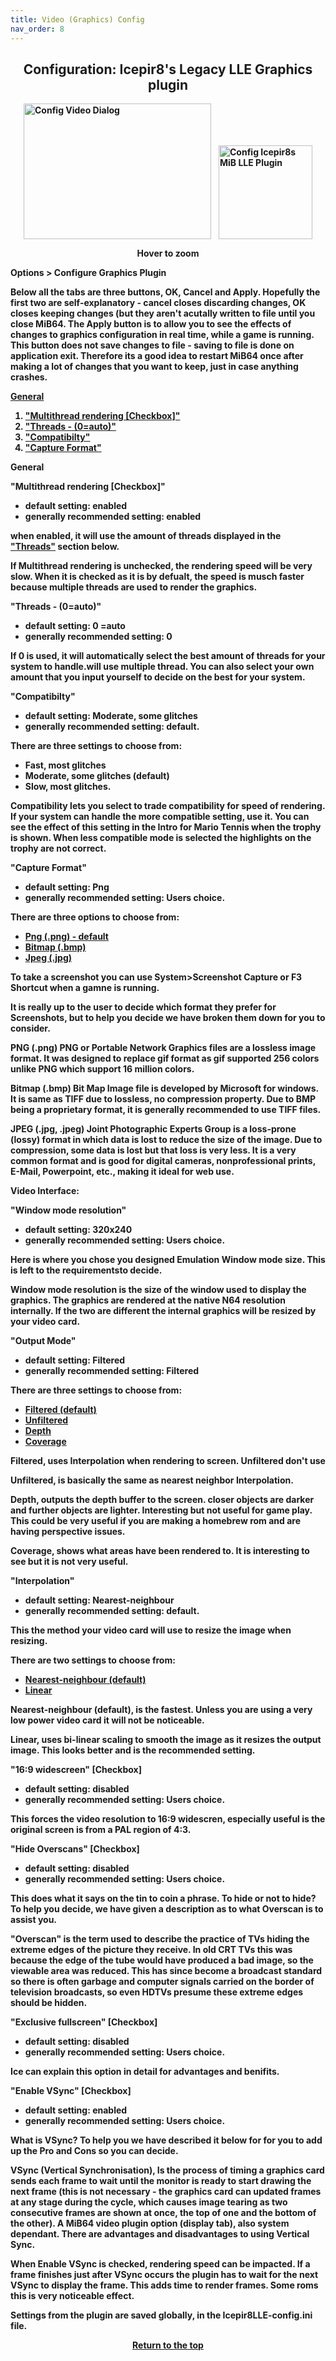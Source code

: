 ```yaml
---
title: Video (Graphics) Config
nav_order: 8
---
```


<style>
.zoom-pair {
  display: flex;
  gap: 12px;
  align-items: flex-end;
  justify-content: flex-start;
  position: relative;
  margin-left: auto;
  margin-right: auto;
  width: max-content;
  text-align: left;
}
.zoom-on-hover {
  display: inline-block;
  position: relative;
}
.zoom-on-hover img {
  display: block;
  cursor: zoom-in;
  transition: transform 0.3s ease;
  transform-origin: left center;
  position: relative;
  z-index: 1;
}
.zoom-on-hover:hover img {
  transform: scale(1.5);
}
.zoom-pair .zoom-on-hover:first-child:hover img {
  z-index: 9999;
}
.zoom-pair .zoom-on-hover:last-child:hover img {
  z-index: 100;
}
</style>

## <center>Configuration: Icepir8's Legacy LLE Graphics plugin</center>
<b>  
<div style="text-align: center;">  
<div class="zoom-pair">
  <div class="zoom-on-hover">
    <img src="/manual/asset/images/config_gfx2.png" alt="Config Video Dialog" width="300" height="217" />
  </div>
  <div class="zoom-on-hover">
    <img src="/manual/asset/images/Icepir8sMiBLLE.png" alt="Config Icepir8s MiB LLE Plugin" width="150" />
  </div>
</div>
<p><strong>Hover to zoom</strong></p>
</div>

<!-- ClauseEcho: Interactive Images -->

Options > Configure Graphics Plugin

Below all the tabs are three buttons, OK, Cancel and Apply. Hopefully the first two are self-explanatory - cancel closes discarding changes, OK closes keeping changes (but they aren't acutally written to file until you close MiB64. The Apply button is to allow you to see the effects of changes to graphics configuration in real time, while a game is running. This button does not save changes to file - saving to file is done on application exit. Therefore its a good idea to restart MiB64 once after making a lot of changes that you want to keep, just in case anything crashes.

<a href="#General:">General</a>

1. <a href="#g1">"Multithread rendering [Checkbox]"</a>  
2. <a href="#g2">"Threads - (0=auto)"</a>  
3. <a href="#g3">"Compatibilty"</a>  
4. <a href="#g4">"Capture Format"</a>

<a name="General:">General</a>

<a name="g1">"Multithread rendering [Checkbox]"</a>

- default setting: enabled  
- generally recommended setting: enabled

when enabled, it will use the amount of threads displayed in the <a href="#g2">"Threads"</a> section below.

If Multithread rendering is unchecked, the rendering speed will be very slow. When it is checked as it is by defualt, the speed is musch faster because multiple threads are used to render the graphics.

<a name="g2">"Threads - (0=auto)"</a>

- default setting: 0 =auto  
- generally recommended setting: 0

If 0 is used, it will automatically select the best amount of threads for your system to handle.will use multiple thread. You can also select your own amount that you input yourself to decide on the best for your system.

<a name="g3">"Compatibilty"</a>

- default setting: Moderate, some glitches  
- generally recommended setting: default.

There are three settings to choose from:

- Fast, most glitches  
- Moderate, some glitches (default)  
- Slow, most glitches.

Compatibility lets you select to trade compatibility for speed of rendering. If your system can handle the more compatible setting, use it. You can see the effect of this setting in the Intro for Mario Tennis when the trophy is shown. When less compatible mode is selected the highlights on the trophy are not correct.

<a name="g4">"Capture Format"</a>

- default setting: Png  
- generally recommended setting: Users choice.

There are three options to choose from:

- <a href="#PNG">Png (.png) - default</a>  
- <a href="#Bitmap">Bitmap (.bmp)</a>  
- <a href="#JPEG">Jpeg (.jpg)</a>

To take a screenshot you can use System>Screenshot Capture or F3 Shortcut when a gamne is running.

It is really up to the user to decide which format they prefer for Screenshots, but to help you decide we have broken them down for you to consider.

<a name="PNG">PNG</a> (.png) PNG or Portable Network Graphics files are a lossless image format. It was designed to replace gif format as gif supported 256 colors unlike PNG which support 16 million colors.

<a name="Bitmap">Bitmap</a> (.bmp) Bit Map Image file is developed by Microsoft for windows. It is same as TIFF due to lossless, no compression property. Due to BMP being a proprietary format, it is generally recommended to use TIFF files.

<a name="JPEG">JPEG</a> (.jpg, .jpeg) Joint Photographic Experts Group is a loss-prone (lossy) format in which data is lost to reduce the size of the image. Due to compression, some data is lost but that loss is very less. It is a very common format and is good for digital cameras, nonprofessional prints, E-Mail, Powerpoint, etc., making it ideal for web use.

<a name="Video_Interface:">Video Interface:</a>

<a name="vi1">"Window mode resolution"</a>

- default setting: 320x240  
- generally recommended setting: Users choice.

Here is where you chose you designed Emulation Window mode size. This is left to the requirementsto decide.

Window mode resolution is the size of the window used to display the graphics. The graphics are rendered at the native N64 resolution internally. If the two are different the internal graphics will be resized by your video card.

<a name="vi2">"Output Mode"</a>

- default setting: Filtered  
- generally recommended setting: Filtered

There are three settings to choose from:

- <a href="#Filtered">Filtered (default)</a>  
- <a href="#Unfiltered">Unfiltered</a>  
- <a href="#Depth">Depth</a>  
- <a href="#Coverage">Coverage</a>

<a name="Filtered">Filtered</a>, uses Interpolation when rendering to screen. Unfiltered don't use

<a name="Unfiltered">Unfiltered</a>, is basically the same as nearest neighbor Interpolation.

<a name="Depth">Depth</a>, outputs the depth buffer to the screen. closer objects are darker and further objects are lighter. Interesting but not useful for game play. This could be very useful if you are making a homebrew rom and are having perspective issues.

<a name="Coverage">Coverage</a>, shows what areas have been rendered to. It is interesting to see but it is not very useful.

<a name="vi3">"Interpolation"</a>

- default setting: Nearest-neighbour  
- generally recommended setting: default.

This the method your video card will use to resize the image when resizing.

There are two settings to choose from:

- <a href="#Nearest-neighbour">Nearest-neighbour (default)</a>  
- <a href="#Linear">Linear</a>

<a name="Nearest-neighbour">Nearest-neighbour</a> (default), is the fastest. Unless you are using a very low power video card it will not be noticeable.

<a name="Linear">Linear</a>, uses bi-linear scaling to smooth the image as it resizes the output image. This looks better and is the recommended setting.

<a name="vi4">"16:9 widescreen" [Checkbox]</a>

- default setting: disabled  
- generally recommended setting: Users choice.

This forces the video resolution to 16:9 widescren, especially useful is the original screen is from a PAL region of 4:3.

<a name="vi5">"Hide Overscans" [Checkbox]</a>

- default setting: disabled  
- generally recommended setting: Users choice.

This does what it says on the tin to coin a phrase. To hide or not to hide? To help you decide, we have given a description as to what Overscan is to assist you.

"Overscan" is the term used to describe the practice of TVs hiding the extreme edges of the picture they receive. In old CRT TVs this was because the edge of the tube would have produced a bad image, so the viewable area was reduced. This has since become a broadcast standard so there is often garbage and computer signals carried on the border of television broadcasts, so even HDTVs presume these extreme edges should be hidden.

<a name="vi6">"Exclusive fullscreen" [Checkbox]</a>

- default setting: disabled  
- generally recommended setting: Users choice.

Ice can explain this option in detail for advantages and benifits.

<a name="vi7">"Enable VSync" [Checkbox]</a>

- default setting: enabled  
- generally recommended setting: Users choice.

What is VSync? To help you we have described it below for for you to add up the Pro and Cons so you can decide.

VSync (Vertical Synchronisation), Is the process of timing a graphics card sends each frame to wait until the monitor is ready to start drawing the next frame (this is not necessary - the graphics card can updated frames at any stage during the cycle, which causes image tearing as two consecutive frames are shown at once, the top of one and the bottom of the other). A MiB64 video plugin option (display tab), also system dependant. There are advantages and disadvantages to using Vertical Sync.

When Enable VSync is checked, rendering speed can be impacted. If a frame finishes just after VSync occurs the plugin has to wait for the next VSync to display the frame. This adds time to render frames. Some roms this is very noticeable effect.

Settings from the plugin are saved globally, in the Icepir8LLE-config.ini file.

<p style="text-align:center"><a href="#">Return to the top</a></p>

<!-- ClauseEcho: Config Video Protocol Complete -->
